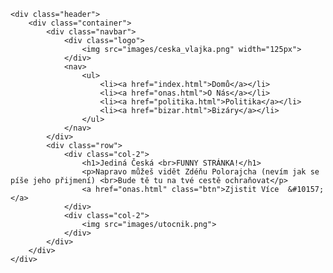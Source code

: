 <!DOCTYPE html>
<html lang="cz">
<head>
    <meta charset="UTF-8">
    <meta name="viewport" content="width=device-width, initial-scale=1.0">
    <title>Česká MEME Page</title>
    <link rel="stylesheet" href="style.css">
    <link rel="preconnect" href="https://fonts.googleapis.com">
    <link rel="preconnect" href="https://fonts.gstatic.com" crossorigin>
    <script src="https://kit.fontawesome.com/005102f157.js" crossorigin="anonymous"></script>
</head>
<body>

    <div class="header">
        <div class="container">
            <div class="navbar">
                <div class="logo">
                    <img src="images/ceska_vlajka.png" width="125px">
                </div>
                <nav>
                    <ul>
                        <li><a href="index.html">Domů</a></li>
                        <li><a href="onas.html">O Nás</a></li>
                        <li><a href="politika.html">Politika</a></li>
                        <li><a href="bizar.html">Bizáry</a></li>
                    </ul>
                </nav>
            </div>
            <div class="row">
                <div class="col-2">
                    <h1>Jediná Česká <br>FUNNY STRÁNKA!</h1>
                    <p>Napravo můžeš vidět Zdéňu Polorajcha (nevím jak se píše jeho přijmení) <br>Bude tě tu na tvé cestě ochraňovat</p>
                    <a href="onas.html" class="btn">Zjistit Více  &#10157;</a>
                </div>
                <div class="col-2">
                    <img src="images/utocnik.png">
                </div>
            </div>
        </div>
    </div>
</body>
</html>
